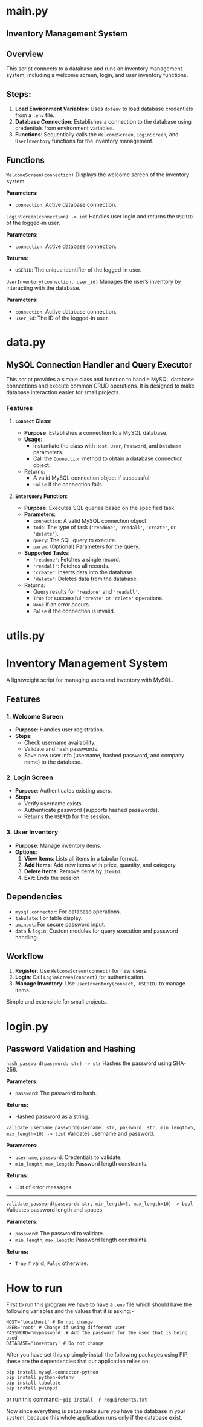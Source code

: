 # main.py
## Inventory Management System

## Overview
This script connects to a database and runs an inventory management system, including a welcome screen, login, and user inventory functions.

## Steps:
1. **Load Environment Variables**: Uses `dotenv` to load database credentials from a `.env` file.
2. **Database Connection**: Establishes a connection to the database using credentials from environment variables.
3. **Functions**: Sequentially calls the `WelcomeScreen`, `LoginScreen`, and `UserInventory` functions for the inventory management.

## Functions

`WelcomeScreen(connection)`
Displays the welcome screen of the inventory system.

**Parameters:**
- `connection`: Active database connection.

`LoginScreen(connection) -> int`
Handles user login and returns the `USERID` of the logged-in user.

**Parameters:**
- `connection`: Active database connection.

**Returns:**
- `USERID`: The unique identifier of the logged-in user.

`UserInventory(connection, user_id)`
Manages the user’s inventory by interacting with the database.

**Parameters:**
- `connection`: Active database connection.
- `user_id`: The ID of the logged-in user.

# data.py
## MySQL Connection Handler and Query Executor

This script provides a simple class and function to handle MySQL database connections and execute common CRUD operations. It is designed to make database interaction easier for small projects.

### Features

1. **`Connect` Class**:
   - **Purpose**: Establishes a connection to a MySQL database.
   - **Usage**: 
     - Instantiate the class with `Host`, `User`, `Password`, and `Database` parameters.
     - Call the `Connection` method to obtain a database connection object.
   - Returns:
     - A valid MySQL connection object if successful.
     - `False` if the connection fails.

2. **`EnterQuery` Function**:
   - **Purpose**: Executes SQL queries based on the specified task.
   - **Parameters**:
     - `connection`: A valid MySQL connection object.
     - `todo`: The type of task (`'readone'`, `'readall'`, `'create'`, or `'delete'`).
     - `query`: The SQL query to execute.
     - `param`: (Optional) Parameters for the query.
   - **Supported Tasks**:
     - `'readone'`: Fetches a single record.
     - `'readall'`: Fetches all records.
     - `'create'`: Inserts data into the database.
     - `'delete'`: Deletes data from the database.
   - Returns:
     - Query results for `'readone'` and `'readall'`.
     - `True` for successful `'create'` or `'delete'` operations.
     - `None` if an error occurs.
     - `False` if the connection is invalid.

# utils.py
# Inventory Management System

A lightweight script for managing users and inventory with MySQL.

## Features

### 1. **Welcome Screen**
- **Purpose**: Handles user registration.
- **Steps**:
  - Check username availability.
  - Validate and hash passwords.
  - Save new user info (username, hashed password, and company name) to the database.

### 2. **Login Screen**
- **Purpose**: Authenticates existing users.
- **Steps**:
  - Verify username exists.
  - Authenticate password (supports hashed passwords).
  - Returns the `USERID` for the session.

### 3. **User Inventory**
- **Purpose**: Manage inventory items.
- **Options**:
  1. **View Items**: Lists all items in a tabular format.
  2. **Add Items**: Add new items with price, quantity, and category.
  3. **Delete Items**: Remove items by `ItemId`.
  4. **Exit**: Ends the session.

## Dependencies
- `mysql.connector`: For database operations.
- `tabulate`: For table display.
- `pwinput`: For secure password input.
- `data` & `login`: Custom modules for query execution and password handling.

## Workflow
1. **Register**: Use `WelcomeScreen(connect)` for new users.
2. **Login**: Call `LoginScreen(connect)` for authentication.
3. **Manage Inventory**: Use `UserInventory(connect, USERID)` to manage items.

Simple and extensible for small projects.

# login.py
## Password Validation and Hashing

`hash_password(password: str) -> str`
Hashes the password using SHA-256.

**Parameters:**
- `password`: The password to hash.

**Returns:**  
- Hashed password as a string.

`validate_username_password(username: str, password: str, min_length=5, max_length=10) -> list`
Validates username and password.

**Parameters:**
- `username`, `password`: Credentials to validate.
- `min_length`, `max_length`: Password length constraints.

**Returns:**  
- List of error messages.

---

`validate_password(password: str, min_length=5, max_length=10) -> bool`
Validates password length and spaces.

**Parameters:**
- `password`: The password to validate.
- `min_length`, `max_length`: Password length constraints.

**Returns:**  
- `True` if valid, `False` otherwise.

# How to run
First to run this program we have to have a `.env` file which should have the following variables and the values that it is asking:-
```
HOST='localhost' # Do not change
USER='root' # Change if using different user
PASSWORD='mypassword' # Add the password for the user that is being used
DATABASE='inventory' # Do not change
```
After you have set this up simply install the following packages using PIP, these are the dependencies that our application relies on:
```
pip install mysql-connector-python
pip install python-dotenv
pip install tabulate
pip install pwinput
```
or run this command:-
`pip install -r requirements.txt`

Now since everything is setup make sure you have the database in your system, because this whole application runs only if the database exist.
